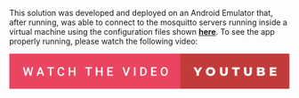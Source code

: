 This solution was developed and deployed on an Android Emulator that, after running, was able to connect to the mosquitto servers running inside a virtual machine
using the configuration files shown <a href="https://github.com/AntonioLaurance/DronesFlood/tree/main/src/6.5.2MQTT/appMosquittoConfFiles"><strong>here</strong></a>. To see the app properly running, please watch the following video:

[![Youtube Video][badge-yt]][link-yt]

[badge-yt]: ../../fig/watch-the-video-youtube.svg
[link-yt]: https://youtu.be/r2XHskgKnl0
